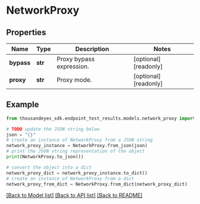 # NetworkProxy


## Properties

Name | Type | Description | Notes
------------ | ------------- | ------------- | -------------
**bypass** | **str** | Proxy bypass expression. | [optional] [readonly] 
**proxy** | **str** | Proxy mode. | [optional] [readonly] 

## Example

```python
from thousandeyes_sdk.endpoint_test_results.models.network_proxy import NetworkProxy

# TODO update the JSON string below
json = "{}"
# create an instance of NetworkProxy from a JSON string
network_proxy_instance = NetworkProxy.from_json(json)
# print the JSON string representation of the object
print(NetworkProxy.to_json())

# convert the object into a dict
network_proxy_dict = network_proxy_instance.to_dict()
# create an instance of NetworkProxy from a dict
network_proxy_from_dict = NetworkProxy.from_dict(network_proxy_dict)
```
[[Back to Model list]](../README.md#documentation-for-models) [[Back to API list]](../README.md#documentation-for-api-endpoints) [[Back to README]](../README.md)


